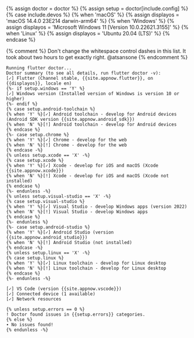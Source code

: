 {% assign doctor = doctor %}
{% assign setup = doctor[include.config] %}
{% case include.devos %}
{% when 'macOS' %}
{% assign displayos = 'macOS 14.4.0 23E214 darwin-arm64' %}
{% when 'Windows' %}
{% assign displayos = 'Microsoft Windows 11 [Version 10.0.22621.3155]' %}
{% when 'Linux' %}
{% assign displayos = 'Ubuntu 20.04 (LTS)' %}
{% endcase %}

{% comment %}
Don't change the whitespace control dashes in this list.
It took about two hours to get exactly right. @atsansone
{% endcomment %}

```console noHighlight
Running flutter doctor...
Doctor summary (to see all details, run flutter doctor -v):
[✓] Flutter (Channel stable, {{site.appnow.flutter}}, on {{displayos}}, locale en)
{%- if setup.windows == 'Y' %}
[✓] Windows version (Installed version of Windows is version 10 or higher)
{%- endif %}
{% case setup.android-toolchain %}
{% when 'Y' %}[✓] Android toolchain - develop for Android devices (Android SDK version {{site.appnow.android_sdk}})
{% when 'N' %}[!] Android toolchain - develop for Android devices
{% endcase %}
{%- case setup.chrome %}
{% when 'Y' %}[✓] Chrome - develop for the web
{% when 'N' %}[!] Chrome - develop for the web
{% endcase -%}
{% unless setup.xcode == 'X' -%}
{% case setup.xcode %}
{% when 'Y' %}[✓] Xcode - develop for iOS and macOS (Xcode {{site.appnow.xcode}})
{% when 'N' %}[!] Xcode - develop for iOS and macOS (Xcode not installed)
{% endcase %}
{%- endunless -%}
{% unless setup.visual-studio == 'X' -%}
{% case setup.visual-studio %}
{% when 'Y' %}[✓] Visual Studio - develop Windows apps (version 2022)
{% when 'N' %}[!] Visual Studio - develop Windows apps
{% endcase %}
{%- endunless %}
{%- case setup.android-studio %}
{% when 'Y' %}[✓] Android Studio (version {{site.appnow.android_studio}})
{% when 'N' %}[!] Android Studio (not installed)
{% endcase -%}
{% unless setup.linux == 'X' -%}
{% case setup.linux %}
{% when 'Y' %}[✓] Linux toolchain - develop for Linux desktop
{% when 'N' %}[!] Linux toolchain - develop for Linux desktop
{% endcase %}
{%- endunless -%}

[✓] VS Code (version {{site.appnow.vscode}})
[✓] Connected device (1 available)
[✓] Network resources

{% unless setup.errors == 0 %}
! Doctor found issues in {{setup.errors}} categories.
{% else %}
∙ No issues found!
{% endunless -%}
```
